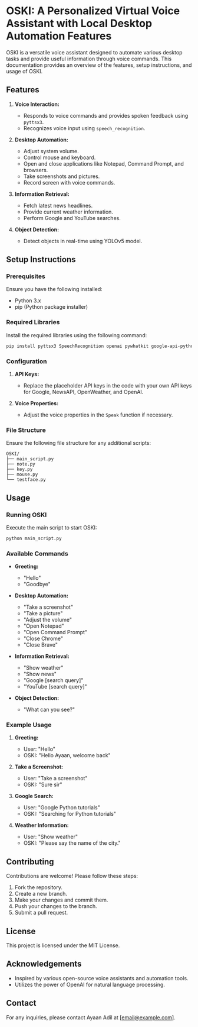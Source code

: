 
# OSKI: A Personalized Virtual Voice Assistant with Local Desktop Automation Features

OSKI is a versatile voice assistant designed to automate various desktop tasks and provide useful information through voice commands. This documentation provides an overview of the features, setup instructions, and usage of OSKI.

## Features

1. **Voice Interaction:**
   - Responds to voice commands and provides spoken feedback using `pyttsx3`.
   - Recognizes voice input using `speech_recognition`.

2. **Desktop Automation:**
   - Adjust system volume.
   - Control mouse and keyboard.
   - Open and close applications like Notepad, Command Prompt, and browsers.
   - Take screenshots and pictures.
   - Record screen with voice commands.

3. **Information Retrieval:**
   - Fetch latest news headlines.
   - Provide current weather information.
   - Perform Google and YouTube searches.

4. **Object Detection:**
   - Detect objects in real-time using YOLOv5 model.

## Setup Instructions

### Prerequisites

Ensure you have the following installed:
- Python 3.x
- pip (Python package installer)

### Required Libraries

Install the required libraries using the following command:

```sh
pip install pyttsx3 SpeechRecognition openai pywhatkit google-api-python-client opencv-python numpy comtypes pycaw pyautogui Pillow psutil requests
```

### Configuration

1. **API Keys:**
   - Replace the placeholder API keys in the code with your own API keys for Google, NewsAPI, OpenWeather, and OpenAI.

2. **Voice Properties:**
   - Adjust the voice properties in the `Speak` function if necessary.

### File Structure

Ensure the following file structure for any additional scripts:

```plaintext
OSKI/
├── main_script.py
├── note.py
├── key.py
├── mouse.py
└── testface.py
```

## Usage

### Running OSKI

Execute the main script to start OSKI:

```sh
python main_script.py
```

### Available Commands

- **Greeting:**
  - "Hello"
  - "Goodbye"

- **Desktop Automation:**
  - "Take a screenshot"
  - "Take a picture"
  - "Adjust the volume"
  - "Open Notepad"
  - "Open Command Prompt"
  - "Close Chrome"
  - "Close Brave"

- **Information Retrieval:**
  - "Show weather"
  - "Show news"
  - "Google [search query]"
  - "YouTube [search query]"

- **Object Detection:**
  - "What can you see?"

### Example Usage

1. **Greeting:**
   - User: "Hello"
   - OSKI: "Hello Ayaan, welcome back"

2. **Take a Screenshot:**
   - User: "Take a screenshot"
   - OSKI: "Sure sir"

3. **Google Search:**
   - User: "Google Python tutorials"
   - OSKI: "Searching for Python tutorials"

4. **Weather Information:**
   - User: "Show weather"
   - OSKI: "Please say the name of the city."

## Contributing

Contributions are welcome! Please follow these steps:

1. Fork the repository.
2. Create a new branch.
3. Make your changes and commit them.
4. Push your changes to the branch.
5. Submit a pull request.

## License

This project is licensed under the MIT License.

## Acknowledgements

- Inspired by various open-source voice assistants and automation tools.
- Utilizes the power of OpenAI for natural language processing.

## Contact

For any inquiries, please contact Ayaan Adil at [email@example.com].

